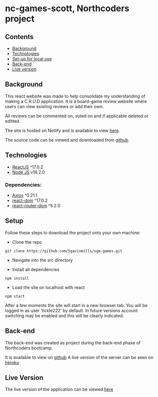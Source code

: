 # nc-games-scott, Northcoders project

## Contents
- [Background](#background)
- [Technologies](#technologies)
- [Set-up for local use](#setup)
- [Back-end](#backend)
- [Live version](#live)

<a name=background></a>
## Background

This react website was made to help consolidate my understanding of making a C.R.U.D application. It is a board-game review website where users can view existing reviews or add their own.

All reviews can be commented on, voted on and if applicable deleted or editted.

The site is hosted on Netlify and is available to view [here](https://sgm-games.netlify.app/reviews).

The source code can be viewed and downloaded from [github](https://github.com/Sgavinmills/sgm-games).


<a name=technologies></a>
## Technologies

- [ReactJS](https://reactjs.org/) ^17.0.2
- [Node JS](https://nodejs.org/en/) v16.2.0

### Dependencies:
- [Axios](https://axios-http.com/docs/intro) ^0.21.1
- [react-dom]() ^17.0.2
- [react-router-dom]() ^5.2.0


<a name=setup></a>
## Setup

Follow these steps to download the project onto your own machine:

- Clone the repo
~~~
git clone https://github.com/Sgavinmills/sgm-games.git
~~~

- Navigate into the src directory

- Install all dependencies
~~~
npm install
~~~

- Load the site on localhost with react
~~~
npm start
~~~

After a few moments the site will start in a new browser tab. You will be logged in as user 'tickle222' by default. In future versions account switching may be enabled and this will be clearly indicated.






<a name=backend></a>
## Back-end

The back-end was created as project during the back-end phase of Northcoders bootcamp. 

It is available to view on [github](https://github.com/Sgavinmills/nc-games-scott)
A live version of the server can be seen on [heroku](https://nc-games-scott.herokuapp.com/api/)

 

<a name=live></a>
## Live Version
The live version of the application can be viewed [here](https://sgm-games.netlify.app/reviews)
